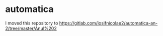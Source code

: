 # automatica
I moved this repository to https://gitlab.com/iosifnicolae2/automatica-an-2/tree/master/Anul%202
